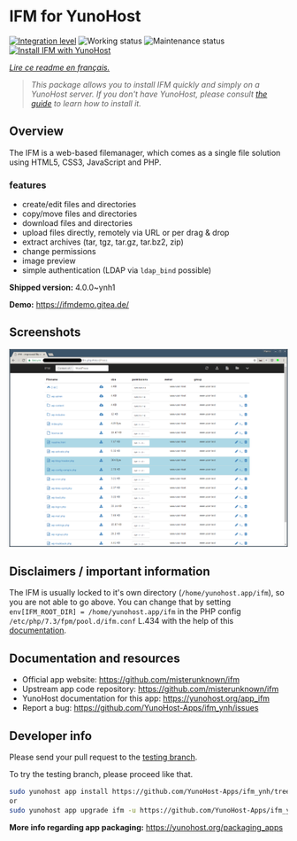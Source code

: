 <!--
N.B.: This README was automatically generated by https://github.com/YunoHost/apps/tree/master/tools/README-generator
It shall NOT be edited by hand.
-->

# IFM for YunoHost

[![Integration level](https://dash.yunohost.org/integration/ifm.svg)](https://dash.yunohost.org/appci/app/ifm) ![Working status](https://ci-apps.yunohost.org/ci/badges/ifm.status.svg) ![Maintenance status](https://ci-apps.yunohost.org/ci/badges/ifm.maintain.svg)  
[![Install IFM with YunoHost](https://install-app.yunohost.org/install-with-yunohost.svg)](https://install-app.yunohost.org/?app=ifm)

*[Lire ce readme en français.](./README_fr.md)*

> *This package allows you to install IFM quickly and simply on a YunoHost server.
If you don't have YunoHost, please consult [the guide](https://yunohost.org/#/install) to learn how to install it.*

## Overview

The IFM is a web-based filemanager, which comes as a single file solution using HTML5, CSS3, JavaScript and PHP. 

### features

- create/edit files and directories
- copy/move files and directories
- download files and directories
- upload files directly, remotely via URL or per drag & drop
- extract archives (tar, tgz, tar.gz, tar.bz2, zip)
- change permissions
- image preview
- simple authentication (LDAP via `ldap_bind` possible)


**Shipped version:** 4.0.0~ynh1

**Demo:** https://ifmdemo.gitea.de/

## Screenshots

![Screenshot of IFM](./doc/screenshots/ifm_screenshot.png)

## Disclaimers / important information

The IFM is usually locked to it's own directory (`/home/yunohost.app/ifm`), so you are not able to go above. You can change that by setting `env[IFM_ROOT_DIR] = /home/yunohost.app/ifm` in the PHP config `/etc/php/7.3/fpm/pool.d/ifm.conf` L.434 with the help of this [documentation](https://github.com/misterunknown/ifm/wiki/Configuration).
## Documentation and resources

* Official app website: <https://github.com/misterunknown/ifm>
* Upstream app code repository: <https://github.com/misterunknown/ifm>
* YunoHost documentation for this app: <https://yunohost.org/app_ifm>
* Report a bug: <https://github.com/YunoHost-Apps/ifm_ynh/issues>

## Developer info

Please send your pull request to the [testing branch](https://github.com/YunoHost-Apps/ifm_ynh/tree/testing).

To try the testing branch, please proceed like that.

``` bash
sudo yunohost app install https://github.com/YunoHost-Apps/ifm_ynh/tree/testing --debug
or
sudo yunohost app upgrade ifm -u https://github.com/YunoHost-Apps/ifm_ynh/tree/testing --debug
```

**More info regarding app packaging:** <https://yunohost.org/packaging_apps>
